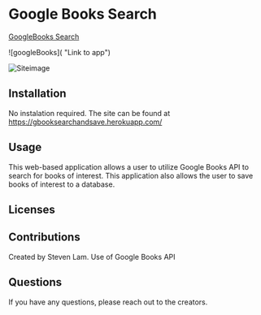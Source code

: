 # Google Books Search
[GoogleBooks Search](https://gbooksearchandsave.herokuapp.com/)


![googleBooks]( "Link to app")

![Siteimage](/public/Main.PNG)

## Installation

No instalation required. The site can be found at https://gbooksearchandsave.herokuapp.com/

## Usage

This web-based application allows a user to utilize Google Books API to search for books of interest. This application also allows the user to save books of interest to a database. 

## Licenses

## Contributions
Created by Steven Lam.
Use of Google Books API

## Questions
If you have any questions, please reach out to the creators.
